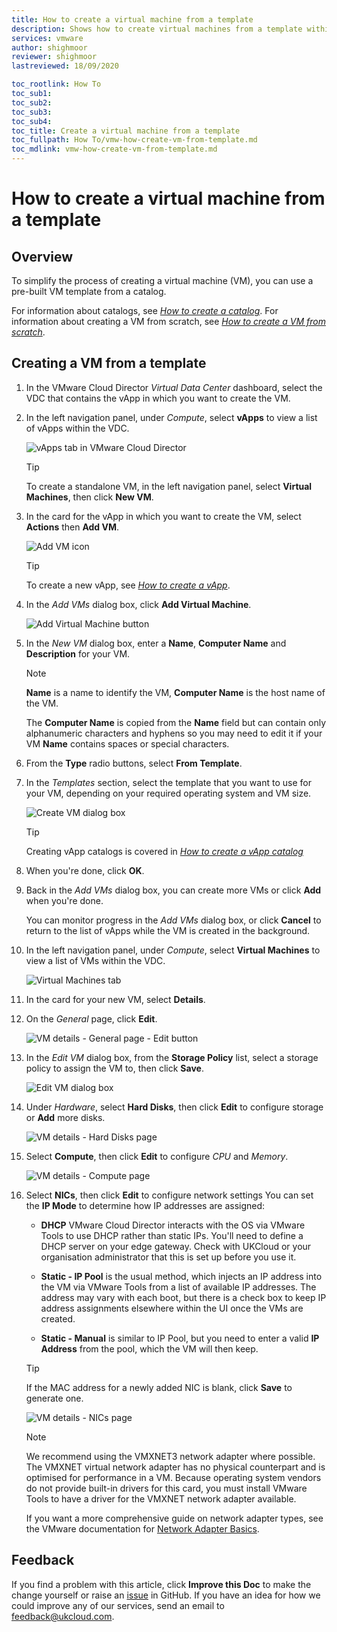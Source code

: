 ```yaml
---
title: How to create a virtual machine from a template
description: Shows how to create virtual machines from a template within the VMware Cloud Director tenant portal
services: vmware
author: shighmoor
reviewer: shighmoor
lastreviewed: 18/09/2020

toc_rootlink: How To
toc_sub1:
toc_sub2:
toc_sub3:
toc_sub4:
toc_title: Create a virtual machine from a template
toc_fullpath: How To/vmw-how-create-vm-from-template.md
toc_mdlink: vmw-how-create-vm-from-template.md
---
```


# How to create a virtual machine from a template

## Overview

To simplify the process of creating a virtual machine (VM), you can use a pre-built VM template from a catalog.

For information about catalogs, see [*How to create a catalog*](vmw-how-create-catalog.md). For information about creating a VM from scratch, see [*How to create a VM from scratch*](vmw-how-create-vm-from-scratch.md).

## Creating a VM from a template

1. In the VMware Cloud Director *Virtual Data Center* dashboard, select the VDC that contains the vApp in which you want to create the VM.

2. In the left navigation panel, under *Compute*, select **vApps** to view a list of vApps within the VDC.

    ![vApps tab in VMware Cloud Director](images/vmw-vcd10.1-tab-vapps.png)

    > [!TIP]
    > To create a standalone VM, in the left navigation panel, select **Virtual Machines**, then click **New VM**.

3. In the card for the vApp in which you want to create the VM, select **Actions** then **Add VM**.

    ![Add VM icon](images/vmw-vcd10.1-mnu-add-vm.png)

    > [!TIP]
    > To create a new vApp, see [*How to create a vApp*](vmw-how-create-vapp.md).

4. In the *Add VMs* dialog box, click **Add Virtual Machine**.

    ![Add Virtual Machine button](images/vmw-vcd10.1-btn-add-vm.png)

5. In the *New VM* dialog box, enter a **Name**, **Computer Name** and **Description** for your VM.

    > [!NOTE]
    > **Name** is a name to identify the VM, **Computer Name** is the host name of the VM.
    >
    > The **Computer Name** is copied from the **Name** field but can contain only alphanumeric characters and hyphens so you may need to edit it if your VM **Name** contains spaces or special characters.

6. From the **Type** radio buttons, select **From Template**.

7. In the *Templates* section, select the template that you want to use for your VM, depending on your required operating system and VM size.

    ![Create VM dialog box](images/vmw-vcd10.1-new-vm-template.png)

    > [!TIP]
    > Creating vApp catalogs is covered in [*How to create a vApp catalog*](vmw-how-create-catalog.md)

8. When you're done, click **OK**.

9. Back in the *Add VMs* dialog box, you can create more VMs or click **Add** when you're done.

    You can monitor progress in the *Add VMs* dialog box, or click **Cancel** to return to the list of vApps while the VM is created in the background.

10. In the left navigation panel, under *Compute*, select **Virtual Machines** to view a list of VMs within the VDC.

    ![Virtual Machines tab](images/vmw-vcd10.1-tab-vms.png)

11. In the card for your new VM, select **Details**.

12. On the *General* page, click **Edit**.

    ![VM details - General page - Edit button](images/vmw-vcd10.1-vm-details-general-edit.png)

13. In the *Edit VM* dialog box, from the **Storage Policy** list, select a storage policy to assign the VM to, then click **Save**.

    ![Edit VM dialog box](images/vmw-vcd10.1-vm-details-general.png)

14. Under *Hardware*, select **Hard Disks**, then click **Edit** to configure storage or **Add** more disks.

    ![VM details - Hard Disks page](images/vmw-vcd10.1-vm-details-hard-disks.png)

15. Select **Compute**, then click **Edit** to configure *CPU* and *Memory*.

    ![VM details - Compute page](images/vmw-vcd10.1-vm-details-compute.png)

16. Select **NICs**, then click **Edit** to configure network settings You can set the **IP Mode** to determine how IP addresses are assigned:

    - **DHCP** VMware Cloud Director interacts with the OS via VMware Tools to use DHCP rather than static IPs. You'll need to define a DHCP server on your edge gateway. Check with UKCloud or your organisation administrator that this is set up before you use it.

    - **Static - IP Pool** is the usual method, which injects an IP address into the VM via VMware Tools from a list of available IP addresses. The address may vary with each boot, but there is a check box to keep IP address assignments elsewhere within the UI once the VMs are
    created.

    - **Static - Manual** is similar to IP Pool, but you need to enter a valid **IP Address** from the pool, which the VM will then keep.

    > [!TIP]
    > If the MAC address for a newly added NIC is blank, click **Save** to generate one.

    ![VM details - NICs page](images/vmw-vcd10.1-vm-details-nics.png)

    > [!NOTE]
    > We recommend using the VMXNET3 network adapter where possible. The VMXNET virtual network adapter has no physical counterpart and is optimised for performance in a VM. Because operating system vendors do not provide built-in drivers for this card, you must install VMware Tools to have a driver for the VMXNET network adapter available.
    >
    > If you want a more comprehensive guide on network adapter types, see the VMware documentation for [Network Adapter Basics](https://docs.vmware.com/en/VMware-vSphere/7.0/com.vmware.vsphere.vm_admin.doc/GUID-AF9E24A8-2CFA-447B-AC83-35D563119667.html).

## Feedback

If you find a problem with this article, click **Improve this Doc** to make the change yourself or raise an [issue](https://github.com/UKCloud/documentation/issues) in GitHub. If you have an idea for how we could improve any of our services, send an email to <feedback@ukcloud.com>.
